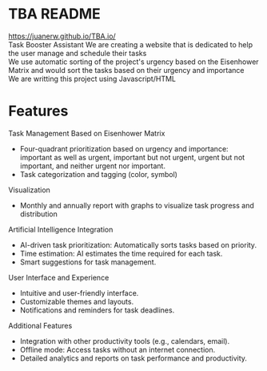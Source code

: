 # TBA README
https://juanerw.github.io/TBA.io/<br/> 
Task Booster Assistant
We are creating a website that is dedicated to help the user manage and schedule their tasks<br/> 
We use automatic sorting of the project's urgency based on the Eisenhower Matrix and would sort the tasks based on their urgency and importance<br/>
We are writting this project using Javascript/HTML<br/> 

# Features

Task Management Based on Eisenhower Matrix<br/>
- Four-quadrant prioritization based on urgency and importance: important as well as urgent, important but not urgent, urgent but not important, and neither urgent nor important.<br/>
- Task categorization and tagging (color, symbol)<br/>

Visualization<br/>
- Monthly and annually report with graphs to visualize task progress and distribution<br/>

Artificial Intelligence Integration<br/>
- AI-driven task prioritization: Automatically sorts tasks based on priority.<br/>
- Time estimation: AI estimates the time required for each task.<br/>
- Smart suggestions for task management.<br/>

User Interface and Experience<br/>
- Intuitive and user-friendly interface.<br/>
- Customizable themes and layouts.<br/>
- Notifications and reminders for task deadlines.<br/>


Additional Features<br/>
- Integration with other productivity tools (e.g., calendars, email).<br/>
- Offline mode: Access tasks without an internet connection.<br/>
- Detailed analytics and reports on task performance and productivity.<br/>
